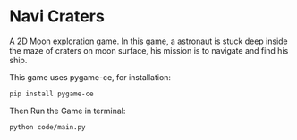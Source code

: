 # Navi Craters
A 2D Moon exploration game. In this game, a astronaut is stuck deep inside the maze of craters on moon surface, his mission is to navigate and find his ship.


This game uses pygame-ce, for installation:
```bash
pip install pygame-ce
```

Then Run the Game in terminal:
``` bash
python code/main.py
```